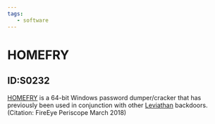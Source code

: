 ```yaml
---
tags:
   - software
---
```

# HOMEFRY
## ID:S0232
[HOMEFRY](software/S0232) is a 64-bit Windows password dumper/cracker that has previously been used in conjunction with other [Leviathan](groups/G0065) backdoors. (Citation: FireEye Periscope March 2018)
